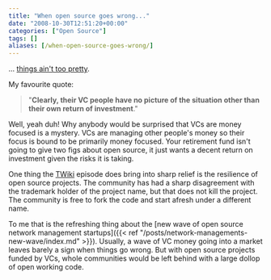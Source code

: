 ```yaml
---
title: "When open source goes wrong..."
date: "2008-10-30T12:51:20+00:00"
categories: ["Open Source"]
tags: []
aliases: [/when-open-source-goes-wrong/]
---
```


... [things ain't too pretty](http://blog.wikiring.com/Blog/BlogEntry28).

My favourite quote:

>"**Clearly, their VC people have no picture of the situation other than their own return of investment**."

Well, yeah duh! Why anybody would be surprised that VCs are money focused is a mystery. VCs are managing other people's money so their focus is bound to be primarily money focused. Your retirement fund isn't going to give two figs about open source, it just wants a decent return on investment given the risks it is taking.

One thing the [TWiki](http://twiki.org/) episode does bring into sharp relief is the resilience of open source projects. The community has had a sharp disagreement with the trademark holder of the project name, but that does not kill the project. The community is free to fork the code and start afresh under a different name.

To me that is the refreshing thing about the [new wave of open source network management startups]({{< ref "/posts/network-managements-new-wave/index.md" >}}). Usually, a wave of VC money going into a market leaves barely a sign when things go wrong. But with open source projects funded by VCs, whole communities would be left behind with a large dollop of open working code.
